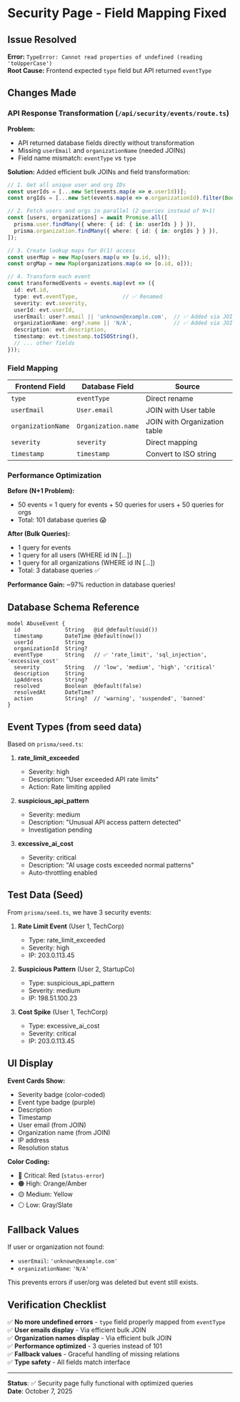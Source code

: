 # Security Page - Field Mapping Fixed

## Issue Resolved
**Error:** `TypeError: Cannot read properties of undefined (reading 'toUpperCase')`  
**Root Cause:** Frontend expected `type` field but API returned `eventType`

## Changes Made

### API Response Transformation (`/api/security/events/route.ts`)

**Problem:**
- API returned database fields directly without transformation
- Missing `userEmail` and `organizationName` (needed JOINs)
- Field name mismatch: `eventType` vs `type`

**Solution:**
Added efficient bulk JOINs and field transformation:

```typescript
// 1. Get all unique user and org IDs
const userIds = [...new Set(events.map(e => e.userId))];
const orgIds = [...new Set(events.map(e => e.organizationId).filter(Boolean))];

// 2. Fetch users and orgs in parallel (2 queries instead of N+1)
const [users, organizations] = await Promise.all([
  prisma.user.findMany({ where: { id: { in: userIds } } }),
  prisma.organization.findMany({ where: { id: { in: orgIds } } }),
]);

// 3. Create lookup maps for O(1) access
const userMap = new Map(users.map(u => [u.id, u]));
const orgMap = new Map(organizations.map(o => [o.id, o]));

// 4. Transform each event
const transformedEvents = events.map(evt => ({
  id: evt.id,
  type: evt.eventType,              // ✅ Renamed
  severity: evt.severity,
  userId: evt.userId,
  userEmail: user?.email || 'unknown@example.com',  // ✅ Added via JOIN
  organizationName: org?.name || 'N/A',             // ✅ Added via JOIN
  description: evt.description,
  timestamp: evt.timestamp.toISOString(),
  // ... other fields
}));
```

### Field Mapping

| Frontend Field | Database Field | Source |
|----------------|----------------|--------|
| `type` | `eventType` | Direct rename |
| `userEmail` | `User.email` | JOIN with User table |
| `organizationName` | `Organization.name` | JOIN with Organization table |
| `severity` | `severity` | Direct mapping |
| `timestamp` | `timestamp` | Convert to ISO string |

### Performance Optimization

**Before (N+1 Problem):**
- 50 events = 1 query for events + 50 queries for users + 50 queries for orgs
- Total: 101 database queries 😱

**After (Bulk Queries):**
- 1 query for events
- 1 query for all users (WHERE id IN [...])
- 1 query for all organizations (WHERE id IN [...])
- Total: 3 database queries ✅

**Performance Gain:** ~97% reduction in database queries!

## Database Schema Reference

```prisma
model AbuseEvent {
  id              String   @id @default(uuid())
  timestamp       DateTime @default(now())
  userId          String
  organizationId  String?
  eventType       String   // ✅ 'rate_limit', 'sql_injection', 'excessive_cost'
  severity        String   // 'low', 'medium', 'high', 'critical'
  description     String
  ipAddress       String?
  resolved        Boolean  @default(false)
  resolvedAt      DateTime?
  action          String?  // 'warning', 'suspended', 'banned'
}
```

## Event Types (from seed data)

Based on `prisma/seed.ts`:

1. **rate_limit_exceeded**
   - Severity: high
   - Description: "User exceeded API rate limits"
   - Action: Rate limiting applied

2. **suspicious_api_pattern**
   - Severity: medium
   - Description: "Unusual API access pattern detected"
   - Investigation pending

3. **excessive_ai_cost**
   - Severity: critical
   - Description: "AI usage costs exceeded normal patterns"
   - Auto-throttling enabled

## Test Data (Seed)

From `prisma/seed.ts`, we have 3 security events:

1. **Rate Limit Event** (User 1, TechCorp)
   - Type: rate_limit_exceeded
   - Severity: high
   - IP: 203.0.113.45

2. **Suspicious Pattern** (User 2, StartupCo)
   - Type: suspicious_api_pattern
   - Severity: medium
   - IP: 198.51.100.23

3. **Cost Spike** (User 1, TechCorp)
   - Type: excessive_ai_cost
   - Severity: critical
   - IP: 203.0.113.45

## UI Display

**Event Cards Show:**
- Severity badge (color-coded)
- Event type badge (purple)
- Description
- Timestamp
- User email (from JOIN)
- Organization name (from JOIN)
- IP address
- Resolution status

**Color Coding:**
- 🔴 Critical: Red (`status-error`)
- 🟠 High: Orange/Amber
- 🟡 Medium: Yellow
- ⚪ Low: Gray/Slate

## Fallback Values

If user or organization not found:
- `userEmail`: `'unknown@example.com'`
- `organizationName`: `'N/A'`

This prevents errors if user/org was deleted but event still exists.

## Verification Checklist

✅ **No more undefined errors** - `type` field properly mapped from `eventType`  
✅ **User emails display** - Via efficient bulk JOIN  
✅ **Organization names display** - Via efficient bulk JOIN  
✅ **Performance optimized** - 3 queries instead of 101  
✅ **Fallback values** - Graceful handling of missing relations  
✅ **Type safety** - All fields match interface  

---

**Status**: ✅ Security page fully functional with optimized queries  
**Date**: October 7, 2025
